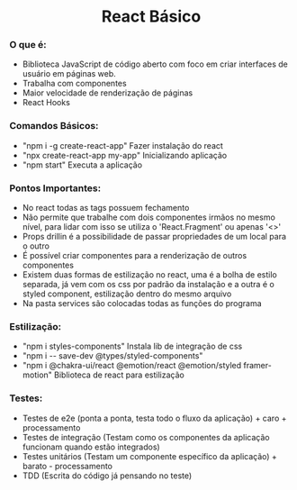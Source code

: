 <h1 align="center"> React Básico </h1>

### O que é:
- Biblioteca JavaScript de código aberto com foco em criar interfaces de usuário em páginas web.
- Trabalha com componentes
- Maior velocidade de renderização de páginas
- React Hooks

### Comandos Básicos:
- "npm i -g create-react-app" Fazer instalação do react
- "npx create-react-app my-app" Inicializando aplicação
- "npm start" Executa a aplicação


### Pontos Importantes:
- No react todas as tags possuem fechamento
- Não permite que trabalhe com dois componentes irmãos no mesmo nível, para lidar com isso se utiliza o 'React.Fragment' ou apenas '<>'
- Props drillin é a possibilidade de passar propriedades de um local para o outro
- É possível criar componentes para a renderização de outros componentes
- Existem duas formas de estilização no react, uma é a bolha de estilo separada, já vem com os css por padrão  da instalação e a outra é o styled component, estilização dentro do mesmo arquivo
- Na pasta services são colocadas todas as funções do programa

### Estilização: 
- "npm i styles-components" Instala lib de integração de css
- "npm i -- save-dev @types/styled-components"
- "npm i @chakra-ui/react @emotion/react @emotion/styled framer-motion" Biblioteca de react para estilização

### Testes:
- Testes de e2e (ponta a ponta, testa todo o fluxo da aplicação) + caro + processamento
- Testes de integração (Testam como os componentes da aplicação funcionam quando estão integrados)
- Testes unitários (Testam um componente específico da aplicação) + barato - processamento
- TDD (Escrita do código já pensando no teste)
